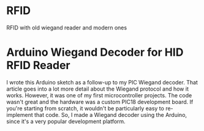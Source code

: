 # RFID
RFID with old wiegand reader and modern ones

# Arduino Wiegand Decoder for HID RFID Reader
I wrote this Arduino sketch as a follow-up to my PIC Wiegand decoder. That article goes into a lot more detail about the Wiegand protocol and how it works. However, it was one of my first microcontroller projects. The code wasn't great and the hardware was a custom PIC18 development board. If you're starting from scratch, it wouldn't be particularly easy to re-implement that code. So, I made a Wiegand decoder using the Arduino, since it's a very popular development platform.
